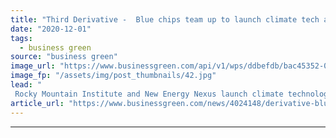 ```yaml
---
title: "Third Derivative -  Blue chips team up to launch climate tech accelerator"
date: "2020-12-01"
tags: 
  - business green
source: "business green"
image_url: "https://www.businessgreen.com/api/v1/wps/ddbefdb/bac45352-02e0-47be-87b9-5f359785085c/5/marvin-meyer-SYTO3xs06fU-unsplash-185x114.jpg"
image_fp: "/assets/img/post_thumbnails/42.jpg"
lead: "
 Rocky Mountain Institute and New Energy Nexus launch climate technology accelerator launches to help fledgling companies scale, attract investment, and forge partnerships, with backing from some of the world's largest corporates ..."
article_url: "https://www.businessgreen.com/news/4024148/derivative-blue-chips-team-launch-climate-tech-accelerator"
---
```


---
